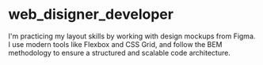 # web_disigner_developer
I'm practicing my layout skills by working with design mockups from Figma. I use modern tools like Flexbox and CSS Grid, and follow the BEM methodology to ensure a structured and scalable code architecture.
